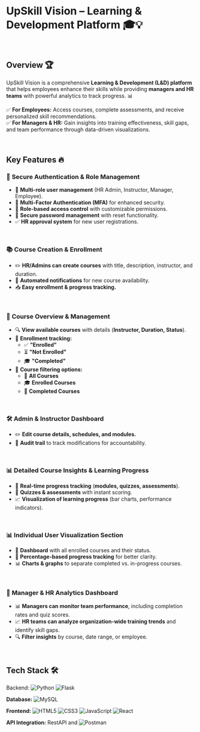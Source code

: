# **UpSkill Vision – Learning & Development Platform** 🎓💡  

<br>

## **Overview** 🏆  
UpSkill Vision is a comprehensive **Learning & Development (L&D) platform** that helps employees enhance their skills while providing **managers and HR teams** with powerful analytics to track progress. 📊  

✅ **For Employees:** Access courses, complete assessments, and receive personalized skill recommendations.  
✅ **For Managers & HR:** Gain insights into training effectiveness, skill gaps, and team performance through data-driven visualizations.  

<br>

## **Key Features** 🔥  

### 🔐 **Secure Authentication & Role Management**  
- 👥 **Multi-role user management** (HR Admin, Instructor, Manager, Employee).  
- 🔑 **Multi-Factor Authentication (MFA)** for enhanced security.  
- 🎯 **Role-based access control** with customizable permissions.  
- 🔄 **Secure password management** with reset functionality.  
- ✅ **HR approval system** for new user registrations.  

<br>

### 📚 **Course Creation & Enrollment**  
- ✏️ **HR/Admins can create courses** with title, description, instructor, and duration.  
- 📢 **Automated notifications** for new course availability.  
- 📥 **Easy enrollment & progress tracking.**  

<br>

### 📖 **Course Overview & Management**  
- 🔍 **View available courses** with details (**Instructor, Duration, Status**).  
- 📌 **Enrollment tracking:**  
  - ✅ **"Enrolled"**  
  - ⏳ **"Not Enrolled"**  
  - 🎓 **"Completed"**  
- 🔽 **Course filtering options:**  
  - 📌 **All Courses**  
  - 🎓 **Enrolled Courses**  
  - 🏁 **Completed Courses**  

<br>

### 🛠️ **Admin & Instructor Dashboard**  
- ✏️ **Edit course details, schedules, and modules.**  
- 📜 **Audit trail** to track modifications for accountability.  

<br>

### 📊 **Detailed Course Insights & Learning Progress**  
- 🎯 **Real-time progress tracking** (**modules, quizzes, assessments**).  
- 📝 **Quizzes & assessments** with instant scoring.  
- 📈 **Visualization of learning progress** (bar charts, performance indicators).  

<br>

### 📊 **Individual User Visualization Section**  
- 📂 **Dashboard** with all enrolled courses and their status.  
- 🎯 **Percentage-based progress tracking** for better clarity.  
- 📊 **Charts & graphs** to separate completed vs. in-progress courses.  

<br>

### 📡 **Manager & HR Analytics Dashboard**  
- 📊 **Managers can monitor team performance**, including completion rates and quiz scores.  
- 📈 **HR teams can analyze organization-wide training trends** and identify skill gaps.  
- 🔍 **Filter insights** by course, date range, or employee.  

<br>

## **Tech Stack** 🛠️  

Backend:  ![Python](https://img.shields.io/badge/python-3670A0?style=for-the-badge&logo=python&logoColor=ffdd54)  ![Flask](https://img.shields.io/badge/flask-%23000.svg?style=for-the-badge&logo=flask&logoColor=white)  

**Database:**  ![MySQL](https://img.shields.io/badge/mysql-4479A1.svg?style=for-the-badge&logo=mysql&logoColor=white)  

**Frontend:**  ![HTML5](https://img.shields.io/badge/html5-%23E34F26.svg?style=for-the-badge&logo=html5&logoColor=white)  ![CSS3](https://img.shields.io/badge/css3-%231572B6.svg?style=for-the-badge&logo=css3&logoColor=white)  ![JavaScript](https://img.shields.io/badge/javascript-%23323330.svg?style=for-the-badge&logo=javascript&logoColor=%23F7DF1E)  ![React](https://img.shields.io/badge/react-%2320232a.svg?style=for-the-badge&logo=react&logoColor=%2361DAFB)  

**API Integration:** RestAPI and ![Postman](https://img.shields.io/badge/Postman-FF6C37?style=for-the-badge&logo=postman&logoColor=white)  
